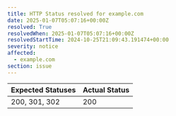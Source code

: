 ```yaml
---
title: HTTP Status resolved for example.com
date: 2025-01-07T05:07:16+00:00Z
resolved: True
resolvedWhen: 2025-01-07T05:07:16+00:00Z
resolvedStartTime: 2024-10-25T21:09:43.191474+00:00
severity: notice
affected:
  - example.com
section: issue
---
```


| Expected Statuses | Actual Status  |
|-------------------|----------------|
| 200, 301, 302 | 200 |
